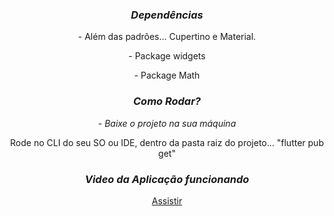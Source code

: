 <div align="center">
    <h3><i>Dependências</i></h3>
    <p>- Além das padrões... Cupertino e Material.</P>
    <p>- Package widgets</p>
    <p>- Package Math</p>
</div>

<div align="center">
    <h3><i>Como Rodar?</i></h3>
    <p><i>- Baixe o projeto na sua máquina</i></p>
    <p>Rode no CLI do seu SO ou IDE, dentro da pasta raiz do projeto... "flutter pub get"</p>
</div>

<div align="center">
    <h3><i>Video da Aplicação funcionando</i></h3>
    
[Assistir]()
    
</div>
